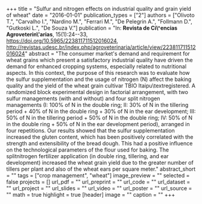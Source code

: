 +++
title = "Sulfur and nitrogen effects on industrial quality and grain yield of wheat"
date = "2016-01-01"
publication_types = ["2"]
authors = ["Olivoto T.", "Carvalho I.", "Nardino M.", "Ferrari M.", "De Pelegrin A.", "Follmann D.", "Gutkoski L.", "De Souza V."]
publication = "In: **Revista de Ci\\^encias Agroveterin\\'arias**, 15(1):24--33, https://doi.org/10.5965/223811711512016024, http://revistas.udesc.br/index.php/agroveterinaria/article/view/223811711512016024"
abstract = "The consumer market's demand and requirement for wheat grains which present a satisfactory industrial quality have driven the demand for enhanced cropping systems, especially related to nutritional aspects. In this context, the purpose of this research was to evaluate how the sulfur supplementation and the usage of nitrogen (N) affect the baking quality and the yield of the wheat grain cultivar TBIO Itaipu\\textregistered. A randomized block experimental design in factorial arrangement, with two sulfur managements (with and without) and four split nitrogen managements (I: 100% of N in the double ring; II: 30% of N in the tillering period + 40% of N in the double ring + 30% of N in the ear development; III: 50% of N in the tillering period + 50% of N in the double ring; IV: 50% of N in the double ring + 50% of N in the ear development period), arranged in four repetitions. Our results showed that the sulfur supplementation increased the gluten content, which has been positively correlated with the strength and extensibility of the bread dough. This had a positive influence on the technological parameters of the flour used for baking. The splitnitrogen fertilizer application (in double ring, tillering, and ear development) increased the wheat grain yield due to the greater number of tillers per plant and also of the wheat ears per square meter."
abstract_short = ""
tags = ["crop management", "wheat"]
image_preview = ""
selected = false
projects = []
url_pdf = ""
url_preprint = ""
url_code = ""
url_dataset = ""
url_project = ""
url_slides = ""
url_video = ""
url_poster = ""
url_source = ""
math = true
highlight = true
[header]
image = ""
caption = ""
+++
